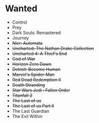 # Wanted

- Control
- Prey
- Dark Souls: Remastered
- Journey
- ~~Nier: Automata~~
- ~~Uncharted: The Nathan Drake Collection~~
- ~~Uncharted 4: A Thief's End~~
- ~~God of War~~
- ~~Horizon Zero Dawn~~
- ~~Detroit: Become Human~~
- ~~Marvel's Spider-Man~~
- ~~Red Dead Redemption II~~
- ~~Death Stranding~~
- ~~Star Wars Jedi : Fallen Order~~
- ~~Titanfall 2~~
- ~~The Last of us~~
- ~~The Last of us Part II~~
- The Last Guardian
- The Evil Within